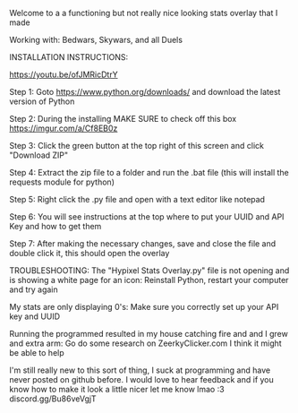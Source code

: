 Welcome to a a functioning but not really nice looking stats overlay that I made

Working with: Bedwars, Skywars, and all Duels


INSTALLATION INSTRUCTIONS:

https://youtu.be/ofJMRicDtrY

Step 1: Goto https://www.python.org/downloads/ and download the latest version of Python

Step 2: During the installing MAKE SURE to check off this box https://imgur.com/a/Cf8EB0z

Step 3: Click the green button at the top right of this screen and click "Download ZIP"

Step 4: Extract the zip file to a folder and run the .bat file (this will install the requests module for python)

Step 5: Right click the .py file and open with a text editor like notepad

Step 6: You will see instructions at the top where to put your UUID and API Key and how to get them

Step 7: After making the necessary changes, save and close the file and double click it, this should open the overlay



TROUBLESHOOTING:
The "Hypixel Stats Overlay.py" file is not opening and is showing a white page for an icon: 
	Reinstall Python, restart your computer and try again

My stats are only displaying 0's: 
	Make sure you correctly set up your API key and UUID
	
Running the programmed resulted in my house catching fire and and I grew and extra arm: 
	Go do some research on ZeerkyClicker.com I think it might be able to help



I'm still really new to this sort of thing, I suck at programming and have never posted on github before. I would love to hear feedback and if you know how to make it look a little nicer let me know lmao :3
discord.gg/Bu86veVgjT
